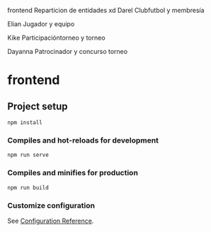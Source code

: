 frontend
Reparticion de entidades xd
Darel 
Clubfutbol y membresía

Elian
Jugador y equipo

Kike
Participacióntorneo y torneo

Dayanna
Patrocinador y concurso torneo



# frontend

## Project setup
```
npm install
```

### Compiles and hot-reloads for development
```
npm run serve
```

### Compiles and minifies for production
```
npm run build
```

### Customize configuration
See [Configuration Reference](https://cli.vuejs.org/config/).